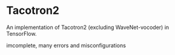 # Tacotron2

An implementation of Tacotron2 (excluding WaveNet-vocoder) in TensorFlow.

imcomplete, many errors and misconfigurations
